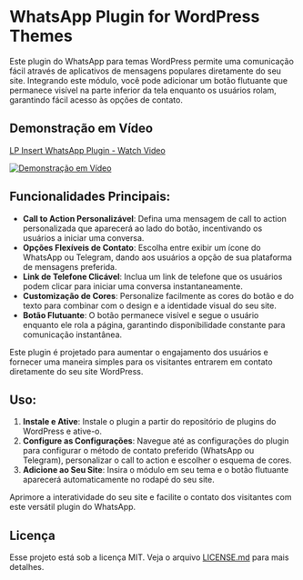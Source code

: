 # WhatsApp Plugin for WordPress Themes

Este plugin do WhatsApp para temas WordPress permite uma comunicação fácil através de aplicativos de mensagens populares diretamente do seu site. Integrando este módulo, você pode adicionar um botão flutuante que permanece visível na parte inferior da tela enquanto os usuários rolam, garantindo fácil acesso às opções de contato.

## Demonstração em Vídeo

[LP Insert WhatsApp Plugin - Watch Video](https://www.loom.com/share/8090d533d57743d885dd9bdf105c3412)

[![Demonstração em Vídeo](https://cdn.loom.com/sessions/thumbnails/8090d533d57743d885dd9bdf105c3412-with-play.gif)](https://www.loom.com/share/8090d533d57743d885dd9bdf105c3412)

## Funcionalidades Principais:

- **Call to Action Personalizável**: Defina uma mensagem de call to action personalizada que aparecerá ao lado do botão, incentivando os usuários a iniciar uma conversa.
- **Opções Flexíveis de Contato**: Escolha entre exibir um ícone do WhatsApp ou Telegram, dando aos usuários a opção de sua plataforma de mensagens preferida.
- **Link de Telefone Clicável**: Inclua um link de telefone que os usuários podem clicar para iniciar uma conversa instantaneamente.
- **Customização de Cores**: Personalize facilmente as cores do botão e do texto para combinar com o design e a identidade visual do seu site.
- **Botão Flutuante**: O botão permanece visível e segue o usuário enquanto ele rola a página, garantindo disponibilidade constante para comunicação instantânea.

Este plugin é projetado para aumentar o engajamento dos usuários e fornecer uma maneira simples para os visitantes entrarem em contato diretamente do seu site WordPress.

## Uso:

1. **Instale e Ative**: Instale o plugin a partir do repositório de plugins do WordPress e ative-o.
2. **Configure as Configurações**: Navegue até as configurações do plugin para configurar o método de contato preferido (WhatsApp ou Telegram), personalizar o call to action e escolher o esquema de cores.
3. **Adicione ao Seu Site**: Insira o módulo em seu tema e o botão flutuante aparecerá automaticamente no rodapé do seu site.

Aprimore a interatividade do seu site e facilite o contato dos visitantes com este versátil plugin do WhatsApp.

## Licença
Esse projeto está sob a licença MIT. Veja o arquivo [LICENSE.md](LICENSE.md) para mais detalhes.
